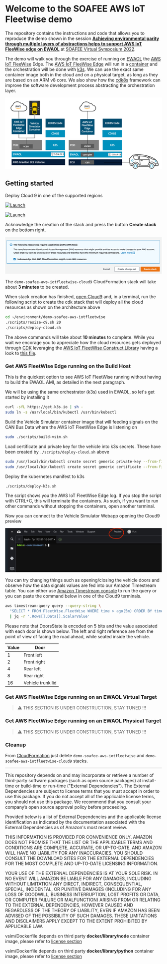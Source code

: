 # Welcome to the SOAFEE AWS IoT Fleetwise demo

The repository contains the instructions and code that allows you to reproduce the demo shown in the session [**Achieving environmental parity through multiple layers of abstractions helps to support AWS IoT FleeWise edge on EWAOL**](https://www.youtube.com/watch?v=Wd1isAmTtp8) at [SOAFEE Virtual Symposium 2022](https://soafee.io/blog/2022/virtual_symposium/).

The demo will walk you through the exercise of running on [EWAOL](https://github.com/aws4embeddedlinux/meta-aws-ewaol) the [AWS IoT FleeWise](https://aws.amazon.com/iot-fleetwise/) Edge. The [AWS IoT FleeWise Edge](https://github.com/aws/aws-iot-fleetwise-edge) will run in a [container](https://gallery.ecr.aws/aws-iot-fleetwise-edge/aws-iot-fleetwise-edge) and the orchestration will be done with [k3s](https://k3s.io/). We can use the exact same container image both in the cloud and on a physical target, as long as they are based on an ARM v8 core. We also show how the [cdk8s](https://cdk8s.io/) framework can improve the software development process abstracting the orchestration layer.

![Architecture](docs/architecture.png)

## Getting started

Deploy Cloud 9 in one of the supported regions

[![Launch](https://samdengler.github.io/cloudformation-launch-stack-button-svg/images/us-east-1.svg)](https://us-east-1.console.aws.amazon.com/cloudformation/home?region=us-east-1#/stacks/create/review?stackName=demo-soafee-aws-iotfleetwise-cloud9&templateURL=https://demo-soafee-aws-iot-fleetwise-eu-central-1.s3.eu-central-1.amazonaws.com/cloud9-env.template.json)

[![Launch](https://samdengler.github.io/cloudformation-launch-stack-button-svg/images/eu-central-1.svg)](https://eu-central-1.console.aws.amazon.com/cloudformation/home?region=eu-central-1#/stacks/create/review?stackName=demo-soafee-aws-iotfleetwise-cloud9&templateURL=https://demo-soafee-aws-iot-fleetwise-eu-central-1.s3.eu-central-1.amazonaws.com/cloud9-env.template.json)

Acknowledge the creation of the stack and press the button **Create stack** on the bottom right. 

![Create Stack](docs/createstack.png)

The ```demo-soafee-aws-iotfleetwise-cloud9``` CloudFormation stack will take about **3 minutes** to be created.

When stack creation has finished, [open Cloud9](https://console.aws.amazon.com/cloud9/home#) and, in a terminal, run the following script to create the cdk stack that will deploy all the cloud resources as shown on the architecture above

```sh
cd ~/environment/demo-soafee-aws-iotfleetwise
./scripts/resize-c9.sh 20
./scripts/deploy-cloud.sh
```

The above commands will take about **10 minutes** to complete. While you wait we encorage you to appreciate how the cloud resources gets deployed through [CDK](https://aws.amazon.com/cdk/) leveraging the [AWS IoT FleetWise Construct Library](https://github.com/aws-samples/cdk-aws-iotfleetwise) having a look to [this file](https://github.com/aws-samples/demo-soafee-aws-iotfleetwise/blob/main/cloud/src/main.py).

### Get AWS FleetWise Edge running on the Build Host

This is the quickest option to see AWS IoT FleetWise running without having to build the EWAOL AMI, as detailed in the next paragraph.

We will be using the same orchestrator (k3s) used in EWAOL, so let's get started by installing it

```sh
curl -sfL https://get.k3s.io | sh -
sudo ln -s /usr/local/bin/kubectl /usr/bin/kubectl
```

Build the Vehicle Simulator container image that will feeding signals on the CAN Bus Data where the AWS IoT FleetWise Edge is listening on

```sh
sudo ./scripts/build-vsim.sh
```

Load certificate and private key for the vehicle into k3s secrets. These have been created by ```./scripts/deploy-cloud.sh``` above

```sh
sudo /usr/local/bin/kubectl create secret generic private-key --from-file=./.tmp/private-key.key
sudo /usr/local/bin/kubectl create secret generic certificate --from-file=./.tmp/certificate.pem
```

Deploy the kubernetes manifest to k3s

```sh
./scripts/deploy-k3s.sh
```
The script shows you the AWS IoT FleetWise Edge log. If you stop the script with CTRL+C, this will terminate the containers. As such, if you want to run other commands without stopping the containers, open another terminal.

Now you can connect to the Vehicle Simulator Webapp opening the Cloud9 preview

![Preview menu](docs/preview%20menu.png)

You can try changing things such as opening/closing the vehicle doors and observe how the data signals values are fed into our Amazon Timestream table. You can either use [Amazon Timestream console](https://console.aws.amazon.com/timestream/home?#query-editor:) to run the query or you can paste the command below in one of the Cloud9 terminals.

```sh
aws timestream-query query --query-string \
  "SELECT * FROM FleetWise.FleetWise WHERE time > ago(5m) ORDER BY time DESC LIMIT 2" \
  | jq -r '.Rows[].Data[].ScalarValue'
```

Please note that DoorsState is encoded on 5 bits and the value associated with each door is shown below. The left and right reference are from the point of view of facing the road ahead, while seated inside the vehicle.

|Value|Door|
|-|-|
|1|Front left|
|2|Front right|
|4|Rear left|
|8|Rear right|
|16|Vehicle trunk lid|

### Get AWS FleetWise Edge running on an EWAOL Virtual Target 

> :warning: THIS SECTION IS UNDER CONSTRUCTION, STAY TUNED !!!

### Get AWS FleetWise Edge running on an EWAOL Physical Target 

> :warning: THIS SECTION IS UNDER CONSTRUCTION, STAY TUNED !!!

### Cleanup

From [CloudFormation](https://console.aws.amazon.com/cloudformation/home) just delete `demo-soafee-aws-iotfleetwise` and `demo-soafee-aws-iotfleetwise-cloud9` stacks.

---

This repository depends on and may incorporate or retrieve a number of third-party
software packages (such as open source packages) at install-time or build-time
or run-time ("External Dependencies"). The External Dependencies are subject to
license terms that you must accept in order to use this package. If you do not
accept all of the applicable license terms, you should not use this package. We
recommend that you consult your company’s open source approval policy before
proceeding.

Provided below is a list of External Dependencies and the applicable license
identification as indicated by the documentation associated with the External
Dependencies as of Amazon's most recent review.

THIS INFORMATION IS PROVIDED FOR CONVENIENCE ONLY. AMAZON DOES NOT PROMISE THAT
THE LIST OR THE APPLICABLE TERMS AND CONDITIONS ARE COMPLETE, ACCURATE, OR
UP-TO-DATE, AND AMAZON WILL HAVE NO LIABILITY FOR ANY INACCURACIES. YOU SHOULD
CONSULT THE DOWNLOAD SITES FOR THE EXTERNAL DEPENDENCIES FOR THE MOST COMPLETE
AND UP-TO-DATE LICENSING INFORMATION.

YOUR USE OF THE EXTERNAL DEPENDENCIES IS AT YOUR SOLE RISK. IN NO EVENT WILL
AMAZON BE LIABLE FOR ANY DAMAGES, INCLUDING WITHOUT LIMITATION ANY DIRECT,
INDIRECT, CONSEQUENTIAL, SPECIAL, INCIDENTAL, OR PUNITIVE DAMAGES (INCLUDING
FOR ANY LOSS OF GOODWILL, BUSINESS INTERRUPTION, LOST PROFITS OR DATA, OR
COMPUTER FAILURE OR MALFUNCTION) ARISING FROM OR RELATING TO THE EXTERNAL
DEPENDENCIES, HOWEVER CAUSED AND REGARDLESS OF THE THEORY OF LIABILITY, EVEN
IF AMAZON HAS BEEN ADVISED OF THE POSSIBILITY OF SUCH DAMAGES. THESE LIMITATIONS
AND DISCLAIMERS APPLY EXCEPT TO THE EXTENT PROHIBITED BY APPLICABLE LAW.


vsim/Dockerfile depends on third party **docker/library/node** container image, please refer to [license section](https://gallery.ecr.aws/docker/library/node) 

vsim/Dockerfile depends on third party **docker/library/python** container image, please refer to [license section](https://gallery.ecr.aws/docker/library/python)
